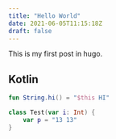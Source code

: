 ```yaml
---
title: "Hello World"
date: 2021-06-05T11:15:18Z
draft: false
---
```


This is my first post in hugo.

<!--more-->

## Kotlin

```kotlin
fun String.hi() = "$this HI"

class Test(var i: Int) {
    var p = "13 13"
}
```
